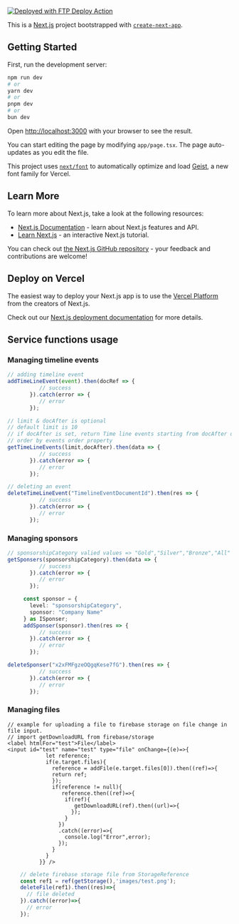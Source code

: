 [<img alt="Deployed with FTP Deploy Action" src="https://img.shields.io/badge/Deployed With-FTP DEPLOY ACTION-%3CCOLOR%3E?style=for-the-badge&color=0077b6">](https://github.com/SamKirkland/FTP-Deploy-Action)

This is a [Next.js](https://nextjs.org) project bootstrapped with [`create-next-app`](https://nextjs.org/docs/app/api-reference/cli/create-next-app).

## Getting Started

First, run the development server:

```bash
npm run dev
# or
yarn dev
# or
pnpm dev
# or
bun dev
```

Open [http://localhost:3000](http://localhost:3000) with your browser to see the result.

You can start editing the page by modifying `app/page.tsx`. The page auto-updates as you edit the file.

This project uses [`next/font`](https://nextjs.org/docs/app/building-your-application/optimizing/fonts) to automatically optimize and load [Geist](https://vercel.com/font), a new font family for Vercel.

## Learn More

To learn more about Next.js, take a look at the following resources:

- [Next.js Documentation](https://nextjs.org/docs) - learn about Next.js features and API.
- [Learn Next.js](https://nextjs.org/learn) - an interactive Next.js tutorial.

You can check out [the Next.js GitHub repository](https://github.com/vercel/next.js) - your feedback and contributions are welcome!

## Deploy on Vercel

The easiest way to deploy your Next.js app is to use the [Vercel Platform](https://vercel.com/new?utm_medium=default-template&filter=next.js&utm_source=create-next-app&utm_campaign=create-next-app-readme) from the creators of Next.js.

Check out our [Next.js deployment documentation](https://nextjs.org/docs/app/building-your-application/deploying) for more details.

## Service functions usage
### Managing timeline events

```ts
// adding timeline event
addTimeLineEvent(event).then(docRef => {
          // success
       }).catch(error => {
          // error
       });
```

```ts
// limit & docAfter is optional
// default limit is 10
// if docAfter is set, return Time line events starting from docAfter document.
// order by events order property
getTimeLineEvents(limit,docAfter).then(data => {
          // success
       }).catch(error => {
          // error
       });
```

```ts
// deleting an event
deleteTimeLineEvent("TimelineEventDocumentId").then(res => {
          // success
       }).catch(error => {
          // error
       });
```

### Managing sponsors

```ts
// sponsorshipCategory valied values => "Gold","Silver","Bronze","All"
getSponsers(sponsorshipCategory).then(data => {
          // success
       }).catch(error => {
          // error
       });
```

```ts
     const sponsor = {
       level: "sponsorshipCategory",
       sponsor: "Company Name"
     } as ISponser;
     addSponser(sponsor).then(res => {
          // success
       }).catch(error => {
          // error
       });
```

```ts
deleteSponser("x2xFMFgzeOQgqKese7fG").then(res => {
          // success
       }).catch(error => {
          // error
       });
```

### Managing files

```tsx
// example for uploading a file to firebase storage on file change in file input.
// import getDownloadURL from firebase/storage
<label htmlFor="test">File</label>
<input id="test" name="test" type="file" onChange={(e)=>{
            let reference;
            if(e.target.files){
              reference = addFile(e.target.files[0]).then((ref)=>{
              return ref;
              });
              if(reference != null){
                 reference.then((ref)=>{
                  if(ref){
                     getDownloadURL(ref).then((url)=>{
                    });
                  }
                })
                .catch((error)=>{
                  console.log("Error",error);
                });
              }
            }
          }} />
```

```ts
    // delete firebase storage file from StorageReference 
    const ref1 = ref(getStorage(),'images/test.png');
    deleteFile(ref1).then((res)=>{
      // file deleted
    }).catch((error)=>{
      // error
    });
```

